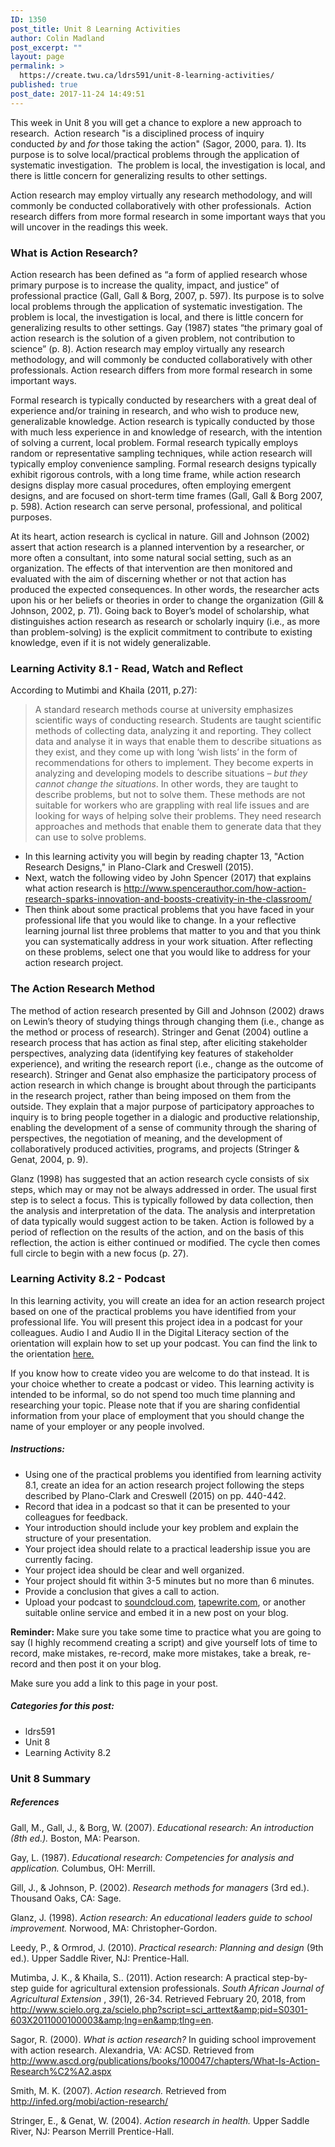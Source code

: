 ```yaml
---
ID: 1350
post_title: Unit 8 Learning Activities
author: Colin Madland
post_excerpt: ""
layout: page
permalink: >
  https://create.twu.ca/ldrs591/unit-8-learning-activities/
published: true
post_date: 2017-11-24 14:49:51
---
```

This week in Unit 8 you will get a chance to explore a new approach to research.  Action research "is a disciplined process of inquiry conducted <i>by</i> and <i>for</i> those taking the action" (Sagor, 2000, para. 1). Its purpose is to solve local/practical problems through the application of systematic investigation.  The problem is local, the investigation is local, and there is little concern for generalizing results to other settings.

Action research may employ virtually any research methodology, and will commonly be conducted collaboratively with other professionals.  Action research differs from more formal research in some important ways that you will uncover in the readings this week.
<h3>What is Action Research?</h3>
Action research has been defined as “a form of applied research whose primary purpose is to increase the quality, impact, and justice” of professional practice (Gall, Gall &amp; Borg, 2007, p. 597). Its purpose is to solve local problems through the application of systematic investigation. The problem is local, the investigation is local, and there is little concern for generalizing results to other settings. Gay (1987) states “the primary goal of action research is the solution of a given problem, not contribution to science” (p. 8). Action research may employ virtually any research methodology, and will commonly be conducted collaboratively with other professionals. Action research differs from more formal research in some important ways.

Formal research is typically conducted by researchers with a great deal of experience and/or training in research, and who wish to produce new, generalizable knowledge. Action research is typically conducted by those with much less experience in and knowledge of research, with the intention of solving a current, local problem. Formal research typically employs random or representative sampling techniques, while action research will typically employ convenience sampling. Formal research designs typically exhibit rigorous controls, with a long time frame, while action research designs display more casual procedures, often employing emergent designs, and are focused on short-term time frames (Gall, Gall &amp; Borg 2007, p. 598). Action research can serve personal, professional, and political purposes.

At its heart, action research is cyclical in nature. Gill and Johnson (2002) assert that action research is a planned intervention by a researcher, or more often a consultant, into some natural social setting, such as an organization. The effects of that intervention are then monitored and evaluated with the aim of discerning whether or not that action has produced the expected consequences. In other words, the researcher acts upon his or her beliefs or theories in order to change the organization (Gill &amp; Johnson, 2002, p. 71). Going back to Boyer’s model of scholarship, what distinguishes action research as research or scholarly inquiry (i.e., as more than problem-solving) is the explicit commitment to contribute to existing knowledge, even if it is not widely generalizable.
<h3>Learning Activity 8.1 - Read, Watch and Reflect</h3>
According to Mutimbi and Khaila (2011, p.27):
<blockquote>A standard research methods course at university emphasizes scientific ways of conducting research. Students are taught scientific methods of collecting data, analyzing it and reporting. They collect data and analyse it in ways that enable them to describe situations as they exist, and they come up with long ‘wish lists’ in the form of recommendations for others to implement. They become experts in analyzing and developing models to describe situations – <em>but they cannot change the situations</em>. In other words, they are taught to describe problems, but not to solve them. These methods are not suitable for workers who are grappling with real life issues and are looking for ways of helping solve their problems. They need research approaches and methods that enable them to generate data that they can use to solve problems.</blockquote>
<ul>
 	<li>In this learning activity you will begin by reading chapter 13, "Action Research Designs," in Plano-Clark and Creswell (2015).</li>
 	<li>Next, watch the following video by John Spencer (2017) that explains what action research is <a href="http://www.spencerauthor.com/how-action-research-sparks-innovation-and-boosts-creativity-in-the-classroom/">http://www.spencerauthor.com/how-action-research-sparks-innovation-and-boosts-creativity-in-the-classroom/</a></li>
 	<li>Then think about some practical problems that you have faced in your professional life that you would like to change. In a your reflective learning journal list three problems that matter to you and that you think you can systematically address in your work situation. After reflecting on these problems, select one that you would like to address for your action research project.</li>
</ul>
<h3>The Action Research Method</h3>
The method of action research presented by Gill and Johnson (2002) draws on Lewin’s theory of studying things through changing them (i.e., change as the method or process of research). Stringer and Genat (2004) outline a research process that has action as final step, after eliciting stakeholder perspectives, analyzing data (identifying key features of stakeholder experience), and writing the research report (i.e., change as the outcome of research). Stringer and Genat also emphasize the participatory process of action research in which change is brought about through the participants in the research project, rather than being imposed on them from the outside. They explain that a major purpose of participatory approaches to inquiry is to bring people together in a dialogic and productive relationship, enabling the development of a sense of community through the sharing of perspectives, the negotiation of meaning, and the development of collaboratively produced activities, programs, and projects (Stringer &amp; Genat, 2004, p. 9).

Glanz (1998) has suggested that an action research cycle consists of six steps, which may or may not be always addressed in order. The usual first step is to select a focus. This is typically followed by data collection, then the analysis and interpretation of the data. The analysis and interpretation of data typically would suggest action to be taken. Action is followed by a period of reflection on the results of the action, and on the basis of this reflection, the action is either continued or modified. The cycle then comes full circle to begin with a new focus (p. 27).
<h3>Learning Activity 8.2 - Podcast</h3>
In this learning activity, you will create an idea for an action research project based on one of the practical problems you have identified from your professional life. You will present this project idea in a podcast for your colleagues. Audio I and Audio II in the Digital Literacy section of the orientation will explain how to set up your podcast. You can find the link to the orientation <a href="https://create.twu.ca/orientation/#Digital_Literacy">here.</a>

If you know how to create video you are welcome to do that instead. It is your choice whether to create a podcast or video. This learning activity is intended to be informal, so do not spend too much time planning and researching your topic. Please note that if you are sharing confidential information from your place of employment that you should change the name of your employer or any people involved.
<h5 id="criteria-and-evaluation">Instructions:</h5>
<ul>
 	<li>Using one of the practical problems you identified from learning activity 8.1, create an idea for an action research project following the steps described by Plano-Clark and Creswell (2015) on pp. 440-442.</li>
 	<li>Record that idea in a podcast so that it can be presented to your colleagues for feedback.</li>
 	<li>Your introduction should include your key problem and explain the structure of your presentation.</li>
 	<li>Your project idea should relate to a practical leadership issue you are currently facing.</li>
 	<li>Your project idea should be clear and well organized.</li>
 	<li>Your project should fit within 3-5 minutes but no more than 6 minutes.</li>
 	<li>Provide a conclusion that gives a call to action.</li>
 	<li>Upload your podcast to <a href="https://soundcloud.com">soundcloud.com</a>, <a href="https://tapewrite.com">tapewrite.com</a>, or another suitable online service and embed it in a new post on your blog.</li>
</ul>
<strong>Reminder: </strong>Make sure you take some time to practice what you are going to say (I highly recommend creating a script) and give yourself lots of time to record, make mistakes, re-record, make more mistakes, take a break, re-record and then post it on your blog.

Make sure you add a link to this page in your post.
<h5>Categories for this post:</h5>
<ul>
 	<li>ldrs591</li>
 	<li>Unit 8</li>
 	<li>Learning Activity 8.2</li>
</ul>
<h3>Unit 8 Summary</h3>
<h5>References</h5>
Gall, M., Gall, J., &amp; Borg, W. (2007). <em>Educational research: An introduction (8th ed.).</em> Boston, MA: Pearson.

Gay, L. (1987). <em>Educational research: Competencies for analysis and application.</em> Columbus, OH: Merrill.

Gill, J., &amp; Johnson, P. (2002). <em>Research methods for managers</em> (3rd ed.). Thousand Oaks, CA: Sage.

Glanz, J. (1998). <em>Action research: An educational leaders guide to school improvement.</em> Norwood, MA: Christopher-Gordon.

Leedy, P., &amp; Ormrod, J. (2010). <em>Practical research: Planning and design</em> (9th ed.). Upper Saddle River, NJ: Prentice-Hall.

Mutimba, J. K., &amp; Khaila, S.. (2011). Action research: A practical step-by-step guide for agricultural extension professionals. <i>South African Journal of Agricultural Extension </i>, <i>39</i>(1), 26-34. Retrieved February 20, 2018, from http://www.scielo.org.za/scielo.php?script=sci_arttext&amp;pid=S0301-603X2011000100003&amp;lng=en&amp;tlng=en.

Sagor, R. (2000). <em>What is action research?</em> In guiding school improvement with action research. Alexandria, VA: ACSD. Retrieved from http://www.ascd.org/publications/books/100047/chapters/What-Is-Action-Research%C2%A2.aspx

Smith, M. K. (2007). <em>Action research.</em> Retrieved from <a href="http://infed.org/mobi/action-research/">http://infed.org/mobi/action-research/</a>

Stringer, E., &amp; Genat, W. (2004). <em>Action research in health.</em> Upper Saddle River, NJ: Pearson Merrill Prentice-Hall.